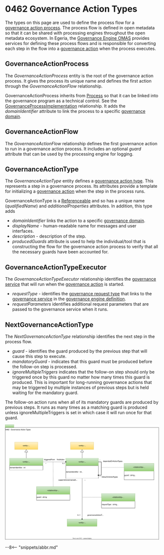 <!-- SPDX-License-Identifier: CC-BY-4.0 -->
<!-- Copyright Contributors to the ODPi Egeria project. -->

# 0462 Governance Action Types

The types on this page are used to define the process flow for a [governance action process](/concepts/governance-action-process).  The process flow is defined in open metadata so that it can be shared with processing engines throughout the open metadata ecosystem.  In Egeria, the [Governance Engine OMAS](/services/omas/governance-engine/overview) provides services for defining these process flows and is responsible for converting each step in the flow into a [governance action](/concepts/governance-action) when the process executes.

## GovernanceActionProcess

The *GovernanceActionProcess* entity is the root of the governance action process.  It gives the process its unique name and defines the first action through the *GovernanceActionFlow* relationship.

GovernanceActionProcess inherits from [Process](/types/0/0010-Base-Model) so that it can be linked into the governance program as a technical control. See the [GovernanceProcessImplementation](/types/4/0430-Technical-Controls) relationship.  It adds the *domainIdentifier* attribute to link the process to a specific [governance domain](/concepts/governance-domain).

## GovernanceActionFlow

The *GovernanceActionFlow* relationship defines the first governance action to run in a governance action process.   It includes an optional *guard* attribute that can be used by the processing engine for logging.

## GovernanceActionType

The *GovernanceActionType* entity defines a [governance action type](/concepts/governance-action-type).  This represents a step in a governance process.  Its attributes provide a template for initializing a [governance action](/concepts/governance-action) when the step in the process runs.

GovernanceActionType is a [Referenceable](/types/0/0010-Base-Model) and so has a unique name (*qualifiedName*) and *additionalProperties* attributes.  In addition, this type adds

* *domainIdentifier* links the action to a specific [governance domain](/concepts/governance-domain).
* *displayName* - human-readable name for messages and user interfaces.
* *description* - description of the step.
* *producedGuards* attribute is used to help the individual/tool that is constructing the flow for the governance action process to verify that all the necessary guards have been accounted for.

## GovernanceActionTypeExecutor

The *GovernanceActionTypeExecutor* relationship identifies the [governance service](/concepts/governance-service) that will run when the [governance action](/concepts/governance-action) is started.

* *requestType* - identifies the [governance request type](/concepts/governance-request-type) that links to the [governance service](/concepts/governance-service) in the [governance engine definition](/concepts/governance-engine-definition).
* *requestParameters* identifies additional request parameters that are passed to the governance service when it runs.

## NextGovernanceActionType

The *NextGovernanceActionType* relationship identifies the next step in the process flow.

* *guard* - identifies the guard produced by the previous step that will cause this step to execute.
* *mandatoryGuard* - indicates that this guard must be produced before the follow-on step is processed.
* *ignoreMultipleTriggers* indicates that the follow-on step should only be triggered once by this guard no matter how many times this guard is produced.  This is important for long-running governance actions that may be triggered by multiple instances of previous steps but is held waiting for the mandatory guard.

The follow-on action runs when all of its mandatory guards are produced by previous steps.  It runs as many times as a matching guard is produced unless ignoreMultipleTriggers is set in which case it will run once for that guard.


![UML](0462-Governance-Action-Types.svg)

--8<-- "snippets/abbr.md"